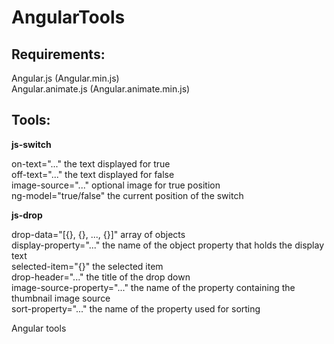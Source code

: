 # AngularTools

Requirements:
-----------------------------------------------------

Angular.js (Angular.min.js) <br/>
Angular.animate.js (Angular.animate.min.js)


Tools:
-----------------------------------------------------

<b>js-switch</b>

on-text="..." the text displayed for true <br/>
off-text="..." the text displayed for false <br/>
image-source="..." optional image for true position <br/>
ng-model="true/false" the current position of the switch <br/>

<b>js-drop</b>

drop-data="[{}, {}, ..., {}]" array of objects <br/>
display-property="..." the name of the object property that holds the display text <br/>
selected-item="{}" the selected item <br/>
drop-header="..." the title of the drop down <br/>
image-source-property="..." the name of the property containing the thumbnail image source <br/>
sort-property="..." the name of the property used for sorting <br/>


Angular tools

